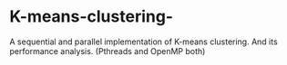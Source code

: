 # K-means-clustering-
A sequential and parallel implementation of K-means clustering. And its performance analysis. (Pthreads and OpenMP both)
